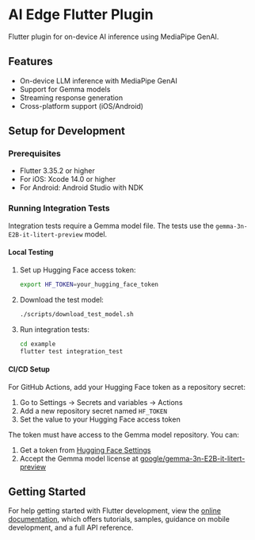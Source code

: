 # AI Edge Flutter Plugin

Flutter plugin for on-device AI inference using MediaPipe GenAI.

## Features

- On-device LLM inference with MediaPipe GenAI
- Support for Gemma models
- Streaming response generation
- Cross-platform support (iOS/Android)

## Setup for Development

### Prerequisites

- Flutter 3.35.2 or higher
- For iOS: Xcode 14.0 or higher
- For Android: Android Studio with NDK

### Running Integration Tests

Integration tests require a Gemma model file. The tests use the `gemma-3n-E2B-it-litert-preview` model.

#### Local Testing

1. Set up Hugging Face access token:
   ```bash
   export HF_TOKEN=your_hugging_face_token
   ```
   
2. Download the test model:
   ```bash
   ./scripts/download_test_model.sh
   ```

3. Run integration tests:
   ```bash
   cd example
   flutter test integration_test
   ```

#### CI/CD Setup

For GitHub Actions, add your Hugging Face token as a repository secret:

1. Go to Settings → Secrets and variables → Actions
2. Add a new repository secret named `HF_TOKEN`
3. Set the value to your Hugging Face access token

The token must have access to the Gemma model repository. You can:
1. Get a token from [Hugging Face Settings](https://huggingface.co/settings/tokens)
2. Accept the Gemma model license at [google/gemma-3n-E2B-it-litert-preview](https://huggingface.co/google/gemma-3n-E2B-it-litert-preview)

## Getting Started

For help getting started with Flutter development, view the
[online documentation](https://docs.flutter.dev), which offers tutorials,
samples, guidance on mobile development, and a full API reference.


